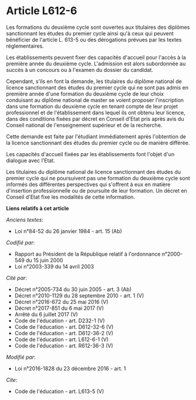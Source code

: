 # Article L612-6

Les formations du deuxième cycle sont ouvertes aux titulaires des diplômes sanctionnant les études du premier cycle ainsi
qu'à ceux qui peuvent bénéficier de l'article L. 613-5 ou des dérogations prévues par les textes réglementaires. 

Les établissements peuvent fixer des capacités d'accueil pour l'accès à la première année du deuxième cycle. L'admission est
alors subordonnée au succès à un concours ou à l'examen du dossier du candidat. 

Cependant, s'ils en font la demande, les titulaires du diplôme national de licence sanctionnant des études du premier cycle
qui ne sont pas admis en première année d'une formation du deuxième cycle de leur choix conduisant au diplôme national de
master se voient proposer l'inscription dans une formation du deuxième cycle en tenant compte de leur projet professionnel et
de l'établissement dans lequel ils ont obtenu leur licence, dans des conditions fixées par décret en Conseil d'Etat pris
après avis du Conseil national de l'enseignement supérieur et de la recherche. 

Cette demande est faite par l'étudiant immédiatement après l'obtention de la licence sanctionnant des études du premier cycle
ou de manière différée. 

Les capacités d'accueil fixées par les établissements font l'objet d'un dialogue avec l'Etat. 

Les titulaires du diplôme national de licence sanctionnant des études du premier cycle qui ne poursuivent pas une formation
du deuxième cycle sont informés des différentes perspectives qui s'offrent à eux en matière d'insertion professionnelle ou de
poursuite de leur formation. Un décret en Conseil d'Etat fixe les modalités de cette information.

**Liens relatifs à cet article**

_Anciens textes_:

  - Loi n°84-52 du 26 janvier 1984 - art. 15 (Ab)

_Codifié par_:

  - Rapport au Président de la République relatif à l'ordonnance n°2000-549 du 15 juin 2000
  - Loi n°2003-339 du 14 avril 2003

_Cité par_:

  - Décret n°2005-734 du 30 juin 2005 - art. 3 (Ab)
  - Décret n°2010-1129 du 28 septembre 2010 - art. 1 (V)
  - Décret n°2016-672 du 25 mai 2016 (V)
  - Décret n°2017-851 du 6 mai 2017 (V)
  - Arrêté du 6 juillet 2017 (V)
  - Code de l'éducation - art. D232-1 (V)
  - Code de l'éducation - art. D612-32-6 (V)
  - Code de l'éducation - art. D612-36-2 (V)
  - Code de l'éducation - art. L612-6-1 (V)
  - Code de l'éducation - art. R612-36-3 (V)

_Modifié par_:

  - Loi n°2016-1828 du 23 décembre 2016 - art. 1

_Cite_:

  - Code de l'éducation - art. L613-5 (V)
